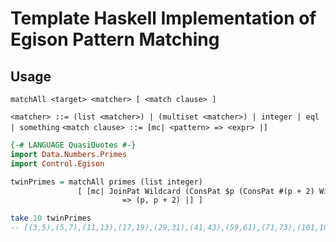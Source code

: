 # Template Haskell Implementation of Egison Pattern Matching

## Usage

`matchAll <target> <matcher> [ <match clause> ]`

`<matcher> ::= (list <matcher>) | (multiset <matcher>) | integer | eql | something`
`<match clause> ::= [mc| <pattern> => <expr> |]`

```haskell
{-# LANGUAGE QuasiQuotes #-}
import Data.Numbers.Primes
import Control.Egison

twinPrimes = matchAll primes (list integer)
               [ [mc| JoinPat Wildcard (ConsPat $p (ConsPat #(p + 2) Wildcard))
                         => (p, p + 2) |] ]

take 10 twinPrimes
-- [(3,5),(5,7),(11,13),(17,19),(29,31),(41,43),(59,61),(71,73),(101,103),(107,109)]
```
